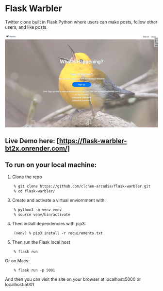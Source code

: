 # Flask Warbler
Twitter clone built in Flask Python where users can make posts, follow other users, and like posts.

![Flask Warbler homepage](./static/warbler-homepage.png "Flask Warbler")

## Live Demo here: [https://flask-warbler-bt2x.onrender.com/]

## To run on your local machine:

1. Clone the repo 
```
    % git clone https://github.com/clchen-arcadia/flask-warbler.git 
    % cd flask-warbler/ 
```
3. Create and activate a virtual enviornment with: 
```
    % python3 -m venv venv 
    % source venv/bin/activate 
```
4. Then install dependencies with pip3: 
```
    (venv) % pip3 install -r requirements.txt 
```
5. Then run the Flask local host 
```
    % flask run 
```
Or on Macs: 
```
    % flask run -p 5001 
```
And then you can visit the site on your browser at localhost:5000 or localhost:5001 
